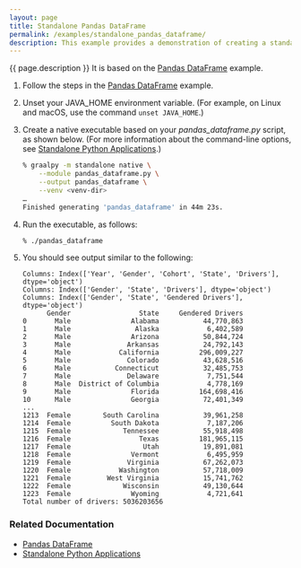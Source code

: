 ```yaml
---
layout: page
title: Standalone Pandas DataFrame
permalink: /examples/standalone_pandas_dataframe/
description: This example provides a demonstration of creating a standalone executable from your Python application, using GraalVM Native Image.
---
```

{{ page.description }}
It is based on the [Pandas DataFrame](/examples/pandas_dataframe/) example.

1. Follow the steps in the [Pandas DataFrame](/examples/pandas_dataframe/) example.

2. Unset your JAVA_HOME environment variable. 
(For example, on Linux and macOS, use the command `unset JAVA_HOME`.)

3. Create a native executable based on your _pandas\_dataframe.py_ script, as shown below.
(For more information about the command-line options, see [Standalone Python Applications](/reference/standalone-applications/).)

    ```bash
    % graalpy -m standalone native \
        --module pandas_dataframe.py \
        --output pandas_dataframe \
        --venv <venv-dir>
    …
    Finished generating 'pandas_dataframe' in 44m 23s.
    ```

4. Run the executable, as follows:

    ```bash
    % ./pandas_dataframe
    ```

5. You should see output similar to the following:

    ```
    Columns: Index(['Year', 'Gender', 'Cohort', 'State', 'Drivers'], dtype='object')
    Columns: Index(['Gender', 'State', 'Drivers'], dtype='object')
    Columns: Index(['Gender', 'State', 'Gendered Drivers'], dtype='object')
          Gender                 State     Gendered Drivers
    0       Male               Alabama           44,770,863
    1       Male                Alaska            6,402,589
    2       Male               Arizona           50,844,724
    3       Male              Arkansas           24,792,143
    4       Male            California          296,009,227
    5       Male              Colorado           43,628,516
    6       Male           Connecticut           32,485,753
    7       Male              Delaware            7,751,544
    8       Male  District of Columbia            4,778,169
    9       Male               Florida          164,698,416
    10      Male               Georgia           72,401,349
    ...
    1213  Female        South Carolina           39,961,258
    1214  Female          South Dakota            7,187,206
    1215  Female             Tennessee           55,918,498
    1216  Female                 Texas          181,965,115
    1217  Female                  Utah           19,891,081
    1218  Female               Vermont            6,495,959
    1219  Female              Virginia           67,262,073
    1220  Female            Washington           57,718,009
    1221  Female         West Virginia           15,741,762
    1222  Female             Wisconsin           49,130,644
    1223  Female               Wyoming            4,721,641
    Total number of drivers: 5036203656
    ```

### Related Documentation
* [Pandas DataFrame](/examples/pandas_dataframe/)
* [Standalone Python Applications](/reference/standalone-applications/)